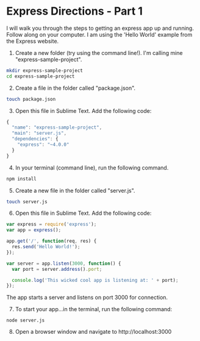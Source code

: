 Express Directions - Part 1
============================

I will walk you through the steps to getting an express app up and running. Follow along on your computer. I am using the 'Hello World' example from the Express website.

1. Create a new folder (try using the command line!). I'm calling mine "express-sample-project". 
```bash
mkdir express-sample-project
cd express-sample-project
```

2. Create a file in the folder called "package.json".
```bash
touch package.json
```

3. Open this file in Sublime Text. Add the following code:
```js
{
  "name": "express-sample-project",
  "main": "server.js",
  "dependencies": {
    "express": "~4.0.0"
  }
}
```

4. In your terminal (command line), run the following command.
```bash
npm install
```

5. Create a new file in the folder called "server.js".
```bash
touch server.js
```

6. Open this file in Sublime Text. Add the following code:
```js
var express = require('express');
var app = express();

app.get('/', function(req, res) {
  res.send('Hello World!');
});

var server = app.listen(3000, function() {
  var port = server.address().port;

  console.log('This wicked cool app is listening at: ' + port);
});
```

The app starts a server and listens on port 3000 for connection.

7. To start your app...in the terminal, run the following command:
```
node server.js
```

8. Open a browser window and navigate to http://localhost:3000